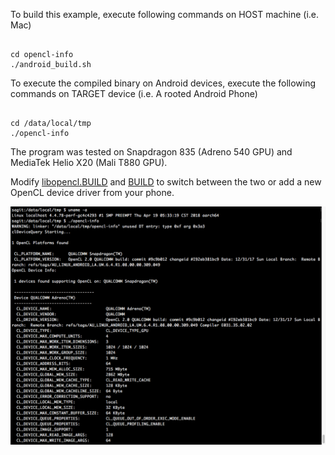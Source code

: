 To build this example, execute following commands on HOST machine (i.e. Mac)
```

cd opencl-info
./android_build.sh

```

To execute the compiled binary on Android devices, execute the following commands
on TARGET device (i.e. A rooted Android Phone)
```

cd /data/local/tmp
./opencl-info

```

The program was tested on Snapdragon 835 (Adreno 540 GPU) and MediaTek Helio X20 (Mali T880 GPU).

Modify [libopencl.BUILD](libopencl.BUILD) and [BUILD](opencl-info/BUILD) to switch between the two or add a new OpenCL device
driver from your phone.

![alt text](ScreenShot.png)
